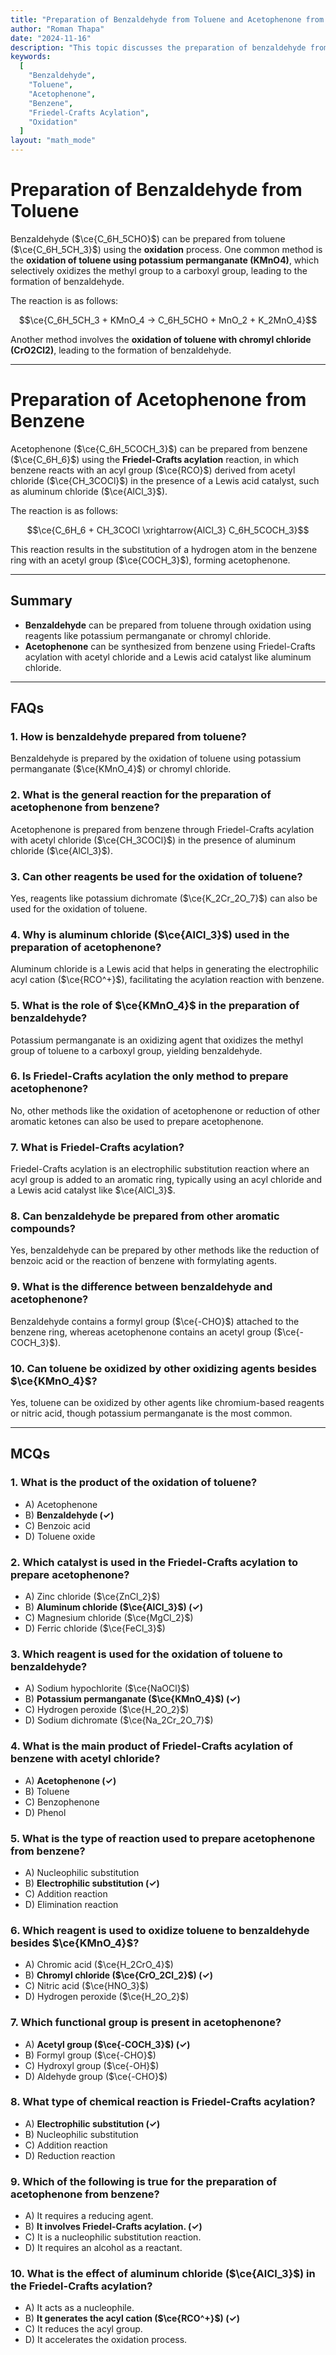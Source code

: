 ```yaml
---
title: "Preparation of Benzaldehyde from Toluene and Acetophenone from Benzene"
author: "Roman Thapa"
date: "2024-11-16"
description: "This topic discusses the preparation of benzaldehyde from toluene using the oxidation method and acetophenone from benzene using Friedel-Crafts acylation."
keywords:
  [
    "Benzaldehyde",
    "Toluene",
    "Acetophenone",
    "Benzene",
    "Friedel-Crafts Acylation",
    "Oxidation"
  ]
layout: "math_mode"
---
```


# Preparation of Benzaldehyde from Toluene

Benzaldehyde ($\ce{C_6H_5CHO}$) can be prepared from toluene ($\ce{C_6H_5CH_3}$) using the **oxidation** process. One common method is the **oxidation of toluene using potassium permanganate (KMnO4)**, which selectively oxidizes the methyl group to a carboxyl group, leading to the formation of benzaldehyde.

The reaction is as follows:

$$\ce{C_6H_5CH_3 + KMnO_4 → C_6H_5CHO + MnO_2 + K_2MnO_4}$$

Another method involves the **oxidation of toluene with chromyl chloride (CrO2Cl2)**, leading to the formation of benzaldehyde.

---

# Preparation of Acetophenone from Benzene

Acetophenone ($\ce{C_6H_5COCH_3}$) can be prepared from benzene ($\ce{C_6H_6}$) using the **Friedel-Crafts acylation** reaction, in which benzene reacts with an acyl group ($\ce{RCO}$) derived from acetyl chloride ($\ce{CH_3COCl}$) in the presence of a Lewis acid catalyst, such as aluminum chloride ($\ce{AlCl_3}$).

The reaction is as follows:

$$\ce{C_6H_6 + CH_3COCl \xrightarrow{AlCl_3} C_6H_5COCH_3}$$

This reaction results in the substitution of a hydrogen atom in the benzene ring with an acetyl group ($\ce{COCH_3}$), forming acetophenone.

---

## Summary

- **Benzaldehyde** can be prepared from toluene through oxidation using reagents like potassium permanganate or chromyl chloride.
- **Acetophenone** can be synthesized from benzene using Friedel-Crafts acylation with acetyl chloride and a Lewis acid catalyst like aluminum chloride.

---

## FAQs

### 1. How is benzaldehyde prepared from toluene?

Benzaldehyde is prepared by the oxidation of toluene using potassium permanganate ($\ce{KMnO_4}$) or chromyl chloride.

### 2. What is the general reaction for the preparation of acetophenone from benzene?

Acetophenone is prepared from benzene through Friedel-Crafts acylation with acetyl chloride ($\ce{CH_3COCl}$) in the presence of aluminum chloride ($\ce{AlCl_3}$).

### 3. Can other reagents be used for the oxidation of toluene?

Yes, reagents like potassium dichromate ($\ce{K_2Cr_2O_7}$) can also be used for the oxidation of toluene.

### 4. Why is aluminum chloride ($\ce{AlCl_3}$) used in the preparation of acetophenone?

Aluminum chloride is a Lewis acid that helps in generating the electrophilic acyl cation ($\ce{RCO^+}$), facilitating the acylation reaction with benzene.

### 5. What is the role of $\ce{KMnO_4}$ in the preparation of benzaldehyde?

Potassium permanganate is an oxidizing agent that oxidizes the methyl group of toluene to a carboxyl group, yielding benzaldehyde.

### 6. Is Friedel-Crafts acylation the only method to prepare acetophenone?

No, other methods like the oxidation of acetophenone or reduction of other aromatic ketones can also be used to prepare acetophenone.

### 7. What is Friedel-Crafts acylation?

Friedel-Crafts acylation is an electrophilic substitution reaction where an acyl group is added to an aromatic ring, typically using an acyl chloride and a Lewis acid catalyst like $\ce{AlCl_3}$.

### 8. Can benzaldehyde be prepared from other aromatic compounds?

Yes, benzaldehyde can be prepared by other methods like the reduction of benzoic acid or the reaction of benzene with formylating agents.

### 9. What is the difference between benzaldehyde and acetophenone?

Benzaldehyde contains a formyl group ($\ce{-CHO}$) attached to the benzene ring, whereas acetophenone contains an acetyl group ($\ce{-COCH_3}$).

### 10. Can toluene be oxidized by other oxidizing agents besides $\ce{KMnO_4}$?

Yes, toluene can be oxidized by other agents like chromium-based reagents or nitric acid, though potassium permanganate is the most common.

---

## MCQs

### 1. What is the product of the oxidation of toluene?

- A) Acetophenone
- B) **Benzaldehyde (✓)**
- C) Benzoic acid
- D) Toluene oxide

### 2. Which catalyst is used in the Friedel-Crafts acylation to prepare acetophenone?

- A) Zinc chloride ($\ce{ZnCl_2}$)
- B) **Aluminum chloride ($\ce{AlCl_3}$) (✓)**
- C) Magnesium chloride ($\ce{MgCl_2}$)
- D) Ferric chloride ($\ce{FeCl_3}$)

### 3. Which reagent is used for the oxidation of toluene to benzaldehyde?

- A) Sodium hypochlorite ($\ce{NaOCl}$)
- B) **Potassium permanganate ($\ce{KMnO_4}$) (✓)**
- C) Hydrogen peroxide ($\ce{H_2O_2}$)
- D) Sodium dichromate ($\ce{Na_2Cr_2O_7}$)

### 4. What is the main product of Friedel-Crafts acylation of benzene with acetyl chloride?

- A) **Acetophenone (✓)**
- B) Toluene
- C) Benzophenone
- D) Phenol

### 5. What is the type of reaction used to prepare acetophenone from benzene?

- A) Nucleophilic substitution
- B) **Electrophilic substitution (✓)**
- C) Addition reaction
- D) Elimination reaction

### 6. Which reagent is used to oxidize toluene to benzaldehyde besides $\ce{KMnO_4}$?

- A) Chromic acid ($\ce{H_2CrO_4}$)
- B) **Chromyl chloride ($\ce{CrO_2Cl_2}$) (✓)**
- C) Nitric acid ($\ce{HNO_3}$)
- D) Hydrogen peroxide ($\ce{H_2O_2}$)

### 7. Which functional group is present in acetophenone?

- A) **Acetyl group ($\ce{-COCH_3}$) (✓)**
- B) Formyl group ($\ce{-CHO}$)
- C) Hydroxyl group ($\ce{-OH}$)
- D) Aldehyde group ($\ce{-CHO}$)

### 8. What type of chemical reaction is Friedel-Crafts acylation?

- A) **Electrophilic substitution (✓)**
- B) Nucleophilic substitution
- C) Addition reaction
- D) Reduction reaction

### 9. Which of the following is true for the preparation of acetophenone from benzene?

- A) It requires a reducing agent.
- B) **It involves Friedel-Crafts acylation. (✓)**
- C) It is a nucleophilic substitution reaction.
- D) It requires an alcohol as a reactant.

### 10. What is the effect of aluminum chloride ($\ce{AlCl_3}$) in the Friedel-Crafts acylation?

- A) It acts as a nucleophile.
- B) **It generates the acyl cation ($\ce{RCO^+}$) (✓)**
- C) It reduces the acyl group.
- D) It accelerates the oxidation process.